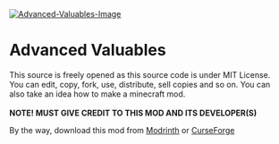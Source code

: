 <a href="https://modrinth.com/mod/advanced-valuables">
<img src="https://cdn.modrinth.com/data/ilvmemSJ/50835499dcebf0c1ce57ae07371786b8065820e3_96.webp" alt="Advanced-Valuables-Image">
</a>

# Advanced Valuables
This source is freely opened as this source code is under MIT License.
<br>
You can edit, copy, fork, use, distribute, sell copies and so on. You can
<br>
also take an  idea how to make a minecraft mod.
<br>
<br>
<b>NOTE! MUST GIVE CREDIT TO THIS MOD AND ITS DEVELOPER(S)</b>

By the way, download this mod from <a href="https://modrinth.com/mod/advanced-valuables">Modrinth</a> or <a href="https://www.curseforge.com/minecraft/mc-mods/advanced-valuables">CurseForge</a>